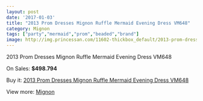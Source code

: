 ```yaml
---
layout: post
date: '2017-01-03'
title: "2013 Prom Dresses Mignon Ruffle Mermaid Evening Dress VM648"
category: Mignon
tags: ["party","mermaid","prom","beaded","brand"]
image: http://img.princessan.com/11602-thickbox_default/2013-prom-dresses-mignon-ruffle-mermaid-evening-dress-vm648.jpg
---
```

2013 Prom Dresses Mignon Ruffle Mermaid Evening Dress VM648

On Sales: **$498.794**
<a href="https://www.princessan.com/en/mignon/5427-2013-prom-dresses-mignon-ruffle-mermaid-evening-dress-vm648.html"><amp-img layout="responsive" width="600" height="600" src="//img.princessan.com/11602-thickbox_default/2013-prom-dresses-mignon-ruffle-mermaid-evening-dress-vm648.jpg" alt="2013 Prom Dresses Mignon Ruffle Mermaid Evening Dress VM648 0" /></a>
<a href="https://www.princessan.com/en/mignon/5427-2013-prom-dresses-mignon-ruffle-mermaid-evening-dress-vm648.html"><amp-img layout="responsive" width="600" height="600" src="//img.princessan.com/11603-thickbox_default/2013-prom-dresses-mignon-ruffle-mermaid-evening-dress-vm648.jpg" alt="2013 Prom Dresses Mignon Ruffle Mermaid Evening Dress VM648 1" /></a>

Buy it: [2013 Prom Dresses Mignon Ruffle Mermaid Evening Dress VM648](https://www.princessan.com/en/mignon/5427-2013-prom-dresses-mignon-ruffle-mermaid-evening-dress-vm648.html "2013 Prom Dresses Mignon Ruffle Mermaid Evening Dress VM648")

View more: [Mignon](https://www.princessan.com/en/44-mignon "Mignon")